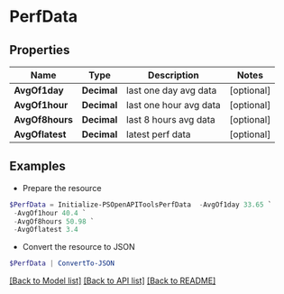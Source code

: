 # PerfData
## Properties

Name | Type | Description | Notes
------------ | ------------- | ------------- | -------------
**AvgOf1day** | **Decimal** | last one day avg data | [optional] 
**AvgOf1hour** | **Decimal** | last one hour avg data | [optional] 
**AvgOf8hours** | **Decimal** | last 8 hours avg data | [optional] 
**AvgOflatest** | **Decimal** | latest perf data | [optional] 

## Examples

- Prepare the resource
```powershell
$PerfData = Initialize-PSOpenAPIToolsPerfData  -AvgOf1day 33.65 `
 -AvgOf1hour 40.4 `
 -AvgOf8hours 50.98 `
 -AvgOflatest 3.4
```

- Convert the resource to JSON
```powershell
$PerfData | ConvertTo-JSON
```

[[Back to Model list]](../README.md#documentation-for-models) [[Back to API list]](../README.md#documentation-for-api-endpoints) [[Back to README]](../README.md)

